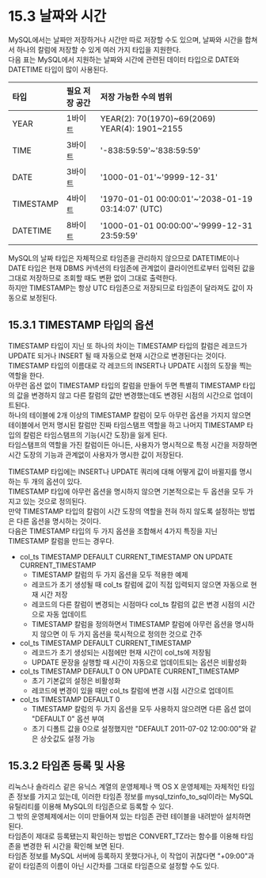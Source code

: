 # 15.3 날짜와 시간

MySQL에서는 날짜만 저장하거나 시간만 따로 저장할 수도 있으며, 날짜와 시간을 합쳐서 하나의 칼럼에 저장할 수 있게 여러 가지 타입을 지원한다.  
다음 표는 MySQL에서 지원하는 날짜와 시간에 관련된 데이터 타입으로 DATE와 DATETIME 타입이 많이 사용된다.

| 타입      | 필요 저장 공간 | 저장 가능한 수의 범위                               |
| :-------- | :------------- | :-------------------------------------------------- |
| YEAR      | 1바이트        | YEAR(2): 70(1970)~69(2069) </br> YEAR(4): 1901~2155 |
| TIME      | 3바이트        | '-838:59:59'~'838:59:59'                            |
| DATE      | 3바이트        | '1000-01-01'~'9999-12-31'                           |
| TIMESTAMP | 4바이트        | '1970-01-01 00:00:01'~'2038-01-19 03:14:07' (UTC)   |
| DATETIME  | 8바이트        | '1000-01-01 00:00:00'~'9999-12-31 23:59:59'         |

MySQL의 날짜 타입은 자체적으로 타임존을 관리하지 않으므로 DATETIME이나 DATE 타입은 현재 DBMS 커넥션의 타임존에 관계없이 클라이언트로부터 입력된 값을 그대로 저장하므로 조회할 때도 변환 없이 그대로 출력한다.  
하지만 TIMESTAMP는 항상 UTC 타임존으로 저장되므로 타임존이 달라져도 값이 자동으로 보정된다.

## 15.3.1 TIMESTAMP 타입의 옵션

TIMESTAMP 타입이 지닌 또 하나의 차이는 TIMESTAMP 타입의 칼럼은 레코드가 UPDATE 되거나 INSERT 될 때 자동으로 현재 시간으로 변경된다는 것이다.  
TIMESTAMP 타입의 이름대로 각 레코드의 INSERT나 UPDATE 시점의 도장을 찍는 역할을 한다.  
아무런 옵션 없이 TIMESTAMP 타입의 칼럼을 만들어 두면 특별히 TIMESTAMP 타입의 값을 변경하지 않고 다른 칼럼의 값만 변경했는데도 변경된 시점의 시간으로 업데이트된다.  
하나의 테이블에 2개 이상의 TIMESTAMP 칼럼이 모두 아무런 옵션을 가지지 않으면 테이블에서 먼저 명시된 칼럼만 진짜 타임스탬프 역할을 하고 나머지 TIMESTAMP 타입의 칼럼은 타임스탬프의 기능(시간 도장)을 잃게 된다.  
타임스탬프의 역할을 가진 칼럼이든 아니든, 사용자가 명시적으로 특정 시간을 저장하면 시간 도장의 기능과 관계없이 사용자가 명시한 값이 저장된다.

TIMESTAMP 타입에는 INSERT나 UPDATE 쿼리에 대해 어떻게 값이 바뀔지를 명시하는 두 개의 옵션이 있다.  
TIMESTAMP 타입에 아무런 옵션을 명시하지 않으면 기본적으로는 두 옵션을 모두 가지고 있는 것으로 정의된다.  
만약 TIMESTAMP 타입의 칼럼이 시간 도장의 역할을 전혀 하지 않도록 설정하는 방법은 다른 옵션을 명시하는 것이다.  
다음은 TIMESTAMP 타입의 두 가지 옵션을 조합해서 4가지 특징을 지닌 TIMESTAMP 칼럼을 만드는 경우다.

- col_ts TIMESTAMP DEFAULT CURRENT_TIMESTAMP ON UPDATE CURRENT_TIMESTAMP
  - TIMESTAMP 칼럼의 두 가지 옵션을 모두 적용한 예제
  - 레코드가 초기 생성될 때 col_ts 칼럼에 값이 직접 입력되지 않으면 자동으로 현재 시간 저장
  - 레코드의 다른 칼럼이 변경되는 시점마다 col_ts 칼럼의 값은 변경 시점의 시간으로 자동 업데이트
  - TIMESTAMP 칼럼을 정의하면서 TIMESTAMP 칼럼에 아무런 옵션을 명시하지 않으면 이 두 가지 옵션을 묵시적으로 정의한 것으로 간주
- col_ts TIMESTAMP DEFAULT CURRENT_TIMESTAMP
  - 레코드가 초기 생성되는 시점에만 현재 시간이 col_ts에 저장됨
  - UPDATE 문장을 실행할 때 시간이 자동으로 업데이트되는 옵션은 비활성화
- col_ts TIMESTAMP DEFAULT 0 ON UPDATE CURRENT_TIMESTAMP
  - 초기 기본값의 설정은 비활성화
  - 레코드에 변경이 있을 때만 col_ts 칼럼에 변경 시점 시간으로 업데이트
- col_ts TIMESTAMP DEFAULT 0
  - TIMESTAMP 칼럼의 두 가지 옵션을 모두 사용하지 않으려면 다른 옵션 없이 "DEFAULT 0" 옵션 부여
  - 초기 디폴트 값을 0으로 설정했지만 "DEFAULT 2011-07-02 12:00:00"와 같은 상숫값도 설정 가능

## 15.3.2 타임존 등록 및 사용

리눅스나 솔라리스 같은 유닉스 계열의 운영체제나 맥 OS X 운영체제는 자체적인 타임존 정보를 가지고 있는데, 이러한 타임존 정보를 mysql_tzinfo_to_sql이라는 MySQL 유틸리티를 이용해 MySQL의 타임존으로 등록할 수 있다.  
그 밖의 운영체제에서는 이미 만들어져 있는 타임존 관련 테이블을 내려받아 설치하면 된다.  
타임존이 제대로 등록됐는지 확인하는 방법은 CONVERT_TZ라는 함수를 이용해 타임존을 변경한 뒤 시간을 확인해 보면 된다.  
타임존 정보를 MySQL 서버에 등록하지 못했다거나, 이 작업이 귀찮다면 "+09:00"과 같이 타임존의 이름이 아닌 시간차를 그대로 타임존으로 설정할 수도 있다.
